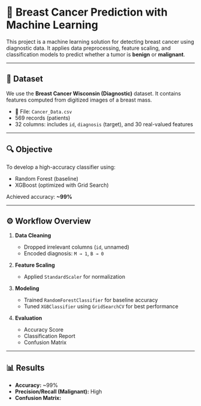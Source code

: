 # 🧠 Breast Cancer Prediction with Machine Learning

This project is a machine learning solution for detecting breast cancer using diagnostic data. It applies data preprocessing, feature scaling, and classification models to predict whether a tumor is **benign** or **malignant**.

---

## 📁 Dataset

We use the **Breast Cancer Wisconsin (Diagnostic)** dataset. It contains features computed from digitized images of a breast mass.

- 📄 File: `Cancer_Data.csv`
- 569 records (patients)
- 32 columns: includes `id`, `diagnosis` (target), and 30 real-valued features

---

## 🔍 Objective

To develop a high-accuracy classifier using:
- Random Forest (baseline)
- XGBoost (optimized with Grid Search)

Achieved accuracy: **~99%**

---

## ⚙️ Workflow Overview

1. **Data Cleaning**
   - Dropped irrelevant columns (`id`, unnamed)
   - Encoded diagnosis: `M → 1`, `B → 0`

2. **Feature Scaling**
   - Applied `StandardScaler` for normalization

3. **Modeling**
   - Trained `RandomForestClassifier` for baseline accuracy
   - Tuned `XGBClassifier` using `GridSearchCV` for best performance

4. **Evaluation**
   - Accuracy Score
   - Classification Report
   - Confusion Matrix

---

## 📊 Results

- **Accuracy:** ~99%
- **Precision/Recall (Malignant):** High
- **Confusion Matrix:**
